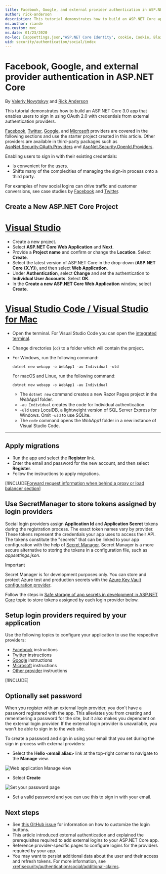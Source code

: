 ```yaml
---
title: Facebook, Google, and external provider authentication in ASP.NET Core
author: rick-anderson
description: This tutorial demonstrates how to build an ASP.NET Core app using OAuth 2.0 with external authentication providers.
ms.author: riande
ms.custom: mvc
ms.date: 01/23/2020
no-loc: [appsettings.json,"ASP.NET Core Identity", cookie, Cookie, Blazor, "Blazor Server", "Blazor WebAssembly", "Identity", "Let's Encrypt", Razor, SignalR]
uid: security/authentication/social/index
---
```

# Facebook, Google, and external provider authentication in ASP.NET Core

By [Valeriy Novytskyy](https://github.com/01binary) and [Rick Anderson](https://twitter.com/RickAndMSFT)

This tutorial demonstrates how to build an ASP.NET Core 3.0 app that enables users to sign in using OAuth 2.0 with credentials from external authentication providers.

[Facebook](xref:security/authentication/facebook-logins), [Twitter](xref:security/authentication/twitter-logins), [Google](xref:security/authentication/google-logins), and [Microsoft](xref:security/authentication/microsoft-logins) providers are covered in the following sections and use the starter project created in this article. Other providers are available in third-party packages such as [AspNet.Security.OAuth.Providers](https://github.com/aspnet-contrib/AspNet.Security.OAuth.Providers) and [AspNet.Security.OpenId.Providers](https://github.com/aspnet-contrib/AspNet.Security.OpenId.Providers).

Enabling users to sign in with their existing credentials:

* Is convenient for the users.
* Shifts many of the complexities of managing the sign-in process onto a third party.

For examples of how social logins can drive traffic and customer conversions, see case studies by [Facebook](https://www.facebook.com/unsupportedbrowser) and [Twitter](https://dev.twitter.com/resources/case-studies).

## Create a New ASP.NET Core Project

# [Visual Studio](#tab/visual-studio)

* Create a new project.
* Select **ASP.NET Core Web Application** and **Next**.
* Provide a **Project name** and confirm or change the **Location**. Select **Create**.
* Select the latest version of ASP.NET Core in the drop-down (**ASP.NET Core {X.Y}**), and then select **Web Application**.
* Under **Authentication**, select **Change** and set the authentication to **Individual User Accounts**. Select **OK**.
* In the **Create a new ASP.NET Core Web Application** window, select **Create**.

# [Visual Studio Code / Visual Studio for Mac](#tab/visual-studio-code+visual-studio-mac)

* Open the terminal.  For Visual Studio Code you can open the [integrated terminal](https://code.visualstudio.com/docs/editor/integrated-terminal).

* Change directories (`cd`) to a folder which will contain the project.

* For Windows, run the following command:

  ```dotnetcli
  dotnet new webapp -o WebApp1 -au Individual -uld
  ```

  For macOS and Linux, run the following command:

  ```dotnetcli
  dotnet new webapp -o WebApp1 -au Individual
  ```

  * The `dotnet new` command creates a new Razor Pages project in the *WebApp1* folder.
  * `-au Individual` creates the code for Individual authentication.
  * `-uld` uses LocalDB, a lightweight version of SQL Server Express for Windows. Omit `-uld` to use SQLite.
  * The `code` command opens the *WebApp1* folder in a new instance of Visual Studio Code.

---

## Apply migrations

* Run the app and select the **Register** link.
* Enter the email and password for the new account, and then select **Register**.
* Follow the instructions to apply migrations.

[!INCLUDE[Forward request information when behind a proxy or load balancer section](includes/forwarded-headers-middleware.md)]

## Use SecretManager to store tokens assigned by login providers

Social login providers assign **Application Id** and **Application Secret** tokens during the registration process. The exact token names vary by provider. These tokens represent the credentials your app uses to access their API. The tokens constitute the "secrets" that can be linked to your app configuration with the help of [Secret Manager](xref:security/app-secrets#secret-manager). Secret Manager is a more secure alternative to storing the tokens in a configuration file, such as *appsettings.json*.

> [!IMPORTANT]
> Secret Manager is for development purposes only. You can store and protect Azure test and production secrets with the [Azure Key Vault configuration provider](xref:security/key-vault-configuration).

Follow the steps in [Safe storage of app secrets in development in ASP.NET Core](xref:security/app-secrets) topic to store tokens assigned by each login provider below.

## Setup login providers required by your application

Use the following topics to configure your application to use the respective providers:

* [Facebook](xref:security/authentication/facebook-logins) instructions
* [Twitter](xref:security/authentication/twitter-logins) instructions
* [Google](xref:security/authentication/google-logins) instructions
* [Microsoft](xref:security/authentication/microsoft-logins) instructions
* [Other provider](xref:security/authentication/otherlogins) instructions

[!INCLUDE[](includes/chain-auth-providers.md)]

## Optionally set password

When you register with an external login provider, you don't have a password registered with the app. This alleviates you from creating and remembering a password for the site, but it also makes you dependent on the external login provider. If the external login provider is unavailable, you won't be able to sign in to the web site.

To create a password and sign in using your email that you set during the sign in process with external providers:

* Select the **Hello &lt;email alias&gt;** link at the top-right corner to navigate to the **Manage** view.

![Web application Manage view](index/_static/pass1a.png)

* Select **Create**

![Set your password page](index/_static/pass2a.png)

* Set a valid password and you can use this to sign in with your email.

## Next steps

* See [this GitHub issue](https://github.com/dotnet/AspNetCore.Docs/issues/10563) for information on how to customize the login buttons.
* This article introduced external authentication and explained the prerequisites required to add external logins to your ASP.NET Core app.
* Reference provider-specific pages to configure logins for the providers required by your app.
* You may want to persist additional data about the user and their access and refresh tokens. For more information, see <xref:security/authentication/social/additional-claims>.
